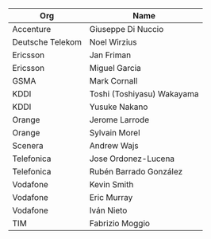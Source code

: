 | Org                    | Name                                                |
| -----------------------| ----------------------------------------------------|
| Accenture | Giuseppe Di Nuccio  |
| Deutsche Telekom | Noel Wirzius  |
| Ericsson | Jan Friman |
| Ericsson | Miguel Garcia |
| GSMA | Mark Cornall |
| KDDI | Toshi (Toshiyasu) Wakayama  |
| KDDI | Yusuke Nakano |
| Orange | Jerome Larrode  |
| Orange | Sylvain Morel  |
| Scenera | Andrew Wajs  |
| Telefonica | Jose Ordonez-Lucena  |
| Telefonica | Rubén Barrado González  |
| Vodafone | Kevin Smith  |
| Vodafone | Eric Murray  |
| Vodafone | Iván Nieto  |
| TIM | Fabrizio Moggio  |
